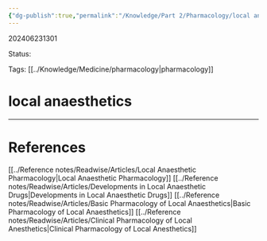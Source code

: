 ```yaml
---
{"dg-publish":true,"permalink":"/Knowledge/Part 2/Pharmacology/local anaesthetics/"}
---
```



202406231301

Status: 

Tags: [[../Knowledge/Medicine/pharmacology\|pharmacology]]

# local anaesthetics








___
# References
[[../Reference notes/Readwise/Articles/Local Anaesthetic Pharmacology\|Local Anaesthetic Pharmacology]]
[[../Reference notes/Readwise/Articles/Developments in Local Anaesthetic Drugs\|Developments in Local Anaesthetic Drugs]]
[[../Reference notes/Readwise/Articles/Basic Pharmacology of Local Anaesthetics\|Basic Pharmacology of Local Anaesthetics]]
[[../Reference notes/Readwise/Articles/Clinical Pharmacology of Local Anesthetics\|Clinical Pharmacology of Local Anesthetics]]